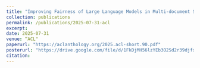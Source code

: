 ```yaml
---
title: "Improving Fairness of Large Language Models in Multi-document Summarization"
collection: publications
permalink: /publications/2025-07-31-acl
excerpt: 
date: 2025-07-31
venue: “ACL"
paperurl: "https://aclanthology.org/2025.acl-short.90.pdf"
posterurl: "https://drive.google.com/file/d/1FkDjMH56lzYEb3O2Sd2r39djfxRPYdJj/view?usp=sharing"
citation: 
---
```

